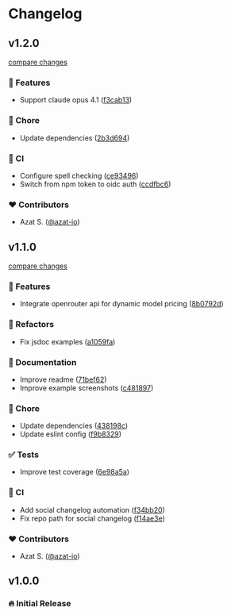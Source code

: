 # Changelog

## v1.2.0

[compare changes](https://github.com/azat-io/token-limit/compare/v1.1.0...v1.2.0)

### 🚀 Features

- Support claude opus 4.1 ([f3cab13](https://github.com/azat-io/token-limit/commit/f3cab13))

### 🏡 Chore

- Update dependencies ([2b3d694](https://github.com/azat-io/token-limit/commit/2b3d694))

### 🤖 CI

- Configure spell checking ([ce93496](https://github.com/azat-io/token-limit/commit/ce93496))
- Switch from npm token to oidc auth ([ccdfbc6](https://github.com/azat-io/token-limit/commit/ccdfbc6))

### ❤️ Contributors

- Azat S. ([@azat-io](https://github.com/azat-io))

## v1.1.0

[compare changes](https://github.com/azat-io/token-limit/compare/v1.0.0...v1.1.0)

### 🚀 Features

- Integrate openrouter api for dynamic model pricing ([8b0792d](https://github.com/azat-io/token-limit/commit/8b0792d))

### 💅 Refactors

- Fix jsdoc examples ([a1059fa](https://github.com/azat-io/token-limit/commit/a1059fa))

### 📖 Documentation

- Improve readme ([71bef62](https://github.com/azat-io/token-limit/commit/71bef62))
- Improve example screenshots ([c481897](https://github.com/azat-io/token-limit/commit/c481897))

### 🏡 Chore

- Update dependencies ([438198c](https://github.com/azat-io/token-limit/commit/438198c))
- Update eslint config ([f9b8329](https://github.com/azat-io/token-limit/commit/f9b8329))

### ✅ Tests

- Improve test coverage ([6e98a5a](https://github.com/azat-io/token-limit/commit/6e98a5a))

### 🤖 CI

- Add social changelog automation ([f34bb20](https://github.com/azat-io/token-limit/commit/f34bb20))
- Fix repo path for social changelog ([f14ae3e](https://github.com/azat-io/token-limit/commit/f14ae3e))

### ❤️ Contributors

- Azat S. ([@azat-io](https://github.com/azat-io))

## v1.0.0

### 🔥️️ Initial Release
